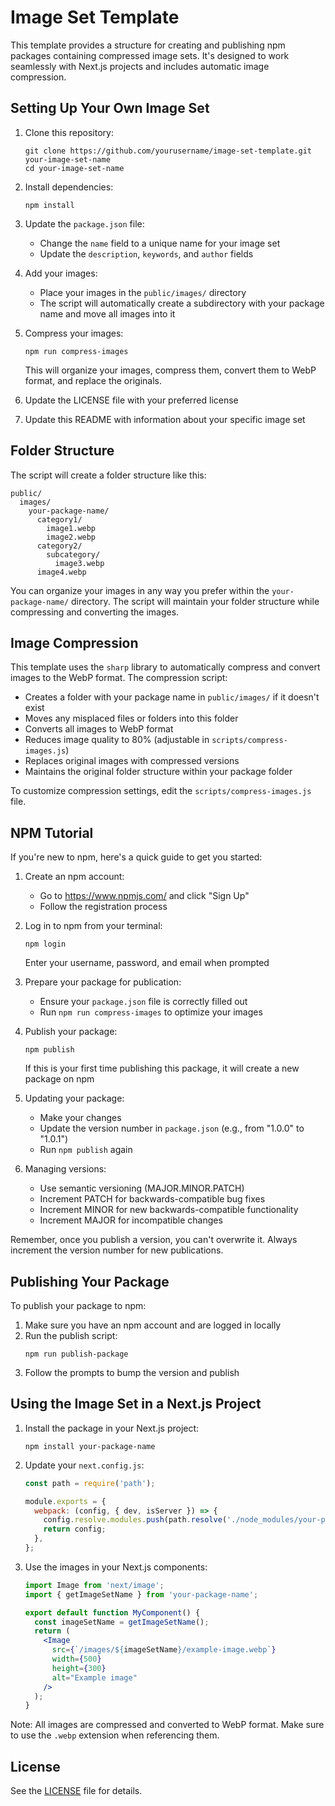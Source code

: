 # Image Set Template

This template provides a structure for creating and publishing npm packages containing compressed image sets. It's designed to work seamlessly with Next.js projects and includes automatic image compression.

## Setting Up Your Own Image Set

1. Clone this repository:
   ```
   git clone https://github.com/yourusername/image-set-template.git your-image-set-name
   cd your-image-set-name
   ```

2. Install dependencies:
   ```
   npm install
   ```

3. Update the `package.json` file:
   - Change the `name` field to a unique name for your image set
   - Update the `description`, `keywords`, and `author` fields

4. Add your images:
   - Place your images in the `public/images/` directory
   - The script will automatically create a subdirectory with your package name and move all images into it

5. Compress your images:
   ```
   npm run compress-images
   ```
   This will organize your images, compress them, convert them to WebP format, and replace the originals.

6. Update the LICENSE file with your preferred license

7. Update this README with information about your specific image set

## Folder Structure

The script will create a folder structure like this:

```
public/
  images/
    your-package-name/
      category1/
        image1.webp
        image2.webp
      category2/
        subcategory/
          image3.webp
      image4.webp
```

You can organize your images in any way you prefer within the `your-package-name/` directory. The script will maintain your folder structure while compressing and converting the images.

## Image Compression

This template uses the `sharp` library to automatically compress and convert images to the WebP format. The compression script:

- Creates a folder with your package name in `public/images/` if it doesn't exist
- Moves any misplaced files or folders into this folder
- Converts all images to WebP format
- Reduces image quality to 80% (adjustable in `scripts/compress-images.js`)
- Replaces original images with compressed versions
- Maintains the original folder structure within your package folder

To customize compression settings, edit the `scripts/compress-images.js` file.

## NPM Tutorial

If you're new to npm, here's a quick guide to get you started:

1. Create an npm account:
   - Go to https://www.npmjs.com/ and click "Sign Up"
   - Follow the registration process

2. Log in to npm from your terminal:
   ```
   npm login
   ```
   Enter your username, password, and email when prompted

3. Prepare your package for publication:
   - Ensure your `package.json` file is correctly filled out
   - Run `npm run compress-images` to optimize your images

4. Publish your package:
   ```
   npm publish
   ```
   If this is your first time publishing this package, it will create a new package on npm

5. Updating your package:
   - Make your changes
   - Update the version number in `package.json` (e.g., from "1.0.0" to "1.0.1")
   - Run `npm publish` again

6. Managing versions:
   - Use semantic versioning (MAJOR.MINOR.PATCH)
   - Increment PATCH for backwards-compatible bug fixes
   - Increment MINOR for new backwards-compatible functionality
   - Increment MAJOR for incompatible changes

Remember, once you publish a version, you can't overwrite it. Always increment the version number for new publications.

## Publishing Your Package

To publish your package to npm:

1. Make sure you have an npm account and are logged in locally
2. Run the publish script:
   ```
   npm run publish-package
   ```
3. Follow the prompts to bump the version and publish

## Using the Image Set in a Next.js Project

1. Install the package in your Next.js project:
   ```
   npm install your-package-name
   ```

2. Update your `next.config.js`:
   ```javascript
   const path = require('path');

   module.exports = {
     webpack: (config, { dev, isServer }) => {
       config.resolve.modules.push(path.resolve('./node_modules/your-package-name/public'));
       return config;
     },
   };
   ```

3. Use the images in your Next.js components:
   ```jsx
   import Image from 'next/image';
   import { getImageSetName } from 'your-package-name';

   export default function MyComponent() {
     const imageSetName = getImageSetName();
     return (
       <Image 
         src={`/images/${imageSetName}/example-image.webp`}
         width={500}
         height={300}
         alt="Example image"
       />
     );
   }
   ```

Note: All images are compressed and converted to WebP format. Make sure to use the `.webp` extension when referencing them.

## License

See the [LICENSE](LICENSE) file for details.
